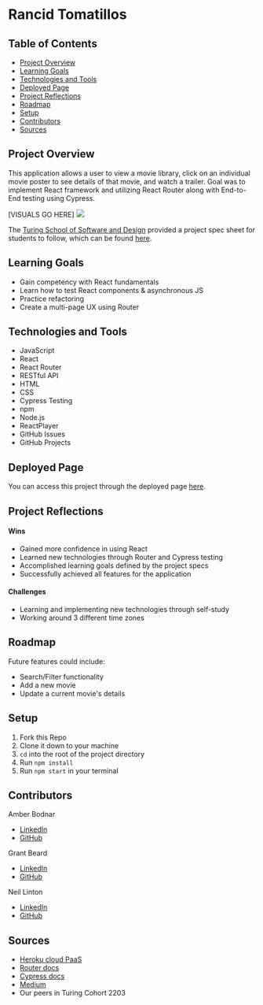 # Rancid Tomatillos

## Table of Contents
- [Project Overview](#project-overview)
- [Learning Goals](#learning-goals)
- [Technologies and Tools](#technologies-and-tools)
- [Deployed Page](#deployed-page)
- [Project Reflections](#project-reflections)
- [Roadmap](#roadmap)
- [Setup](#setup)
- [Contributors](#contributors)
- [Sources](#sources)


## Project Overview
This application allows a user to view a movie library, click on an individual movie poster to see details of that movie, and watch a trailer. Goal was to implement React framework and utilizing React Router along with End-to-End testing using Cypress.

[VISUALS GO HERE]
![](name-of-giphy.gif)

The [Turing School of Software and Design](https://turing.edu/) provided a project spec sheet for students to follow, which can be found [here](https://frontend.turing.edu/projects/module-3/rancid-tomatillos-v3.html).


## Learning Goals
* Gain competency with React fundamentals
* Learn how to test React components & asynchronous JS
* Practice refactoring
* Create a multi-page UX using Router


## Technologies and Tools
* JavaScript
* React
* React Router
* RESTful API
* HTML
* CSS
* Cypress Testing
* npm
* Node.js
* ReactPlayer
* GitHub Issues
* GitHub Projects


## Deployed Page
You can access this project through the deployed page [here]().


## Project Reflections
#### Wins
* Gained more confidence in using React
* Learned new technologies through Router and Cypress testing
* Accomplished learning goals defined by the project specs
* Successfully achieved all features for the application

#### Challenges
* Learning and implementing new technologies through self-study
* Working around 3 different time zones 

## Roadmap
Future features could include:
* Search/Filter functionality
* Add a new movie
* Update a current movie's details


## Setup
1. Fork this Repo
2. Clone it down to your machine
3. `cd` into the root of the project directory
4. Run `npm install`
5. Run `npm start` in your terminal


## Contributors
Amber Bodnar
* [LinkedIn](https://www.linkedin.com/in/amberbodnar/)
* [GitHub](https://github.com/abodnar1)

Grant Beard
* [LinkedIn](https://www.linkedin.com/in/grant-x-beard-a287bb232/)
* [GitHub](https://github.com/GrantXBeard)

Neil Linton
* [LinkedIn](https://www.linkedin.com/in/neil-b-linton/)
* [GitHub](https://github.com/LINTONBNEIL)


## Sources
* [Heroku cloud PaaS](https://heroku.com/)
* [Router docs](https://reactrouter.com/)
* [Cypress docs](https://docs.cypress.io/guides/overview/why-cypress)
* [Medium](https://medium.com/)
* Our peers in Turing Cohort 2203
